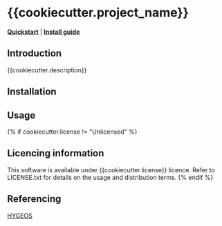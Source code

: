 # {{cookiecutter.project_name}}

[**Quickstart**](#Usage)
| [**Install guide**](#installation)

## Introduction

{{cookiecutter.description}}

## Installation

## Usage


{% if cookiecutter.license  != "Unlicensed" %}
## Licencing information

This software is available under {{cookiecutter.license}} licence. 
Refer to LICENSE.txt for details on the usage and distribution terms. 
{% endif %}

## Referencing

[HYGEOS](https://hygeos.com/en/)